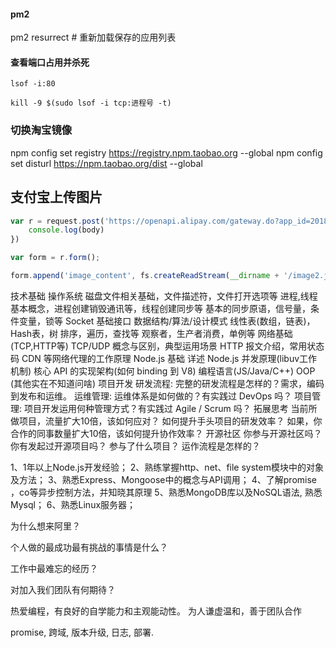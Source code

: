 #### pm2
pm2 resurrect # 重新加载保存的应用列表
#### 查看端口占用并杀死
```bach
lsof -i:80
```
```bach
kill -9 $(sudo lsof -i tcp:进程号 -t)
```
### 切换淘宝镜像
npm config set registry https://registry.npm.taobao.org --global
npm config set disturl https://npm.taobao.org/dist --global

## 支付宝上传图片
```js
var r = request.post('https://openapi.alipay.com/gateway.do?app_id=2018012502071504&charset=utf-8&format=json&image_name=%E5%88%B0%E5%96%9C%E5%95%A6&image_type=jpg&method=alipay.offline.material.image.upload&sign_type=RSA2&timestamp=2018-01-31%2010%3A28%3A07&version=1.0&sign=E%2FeIkAGRnX2r44XmwgGSDn0urW%2BZ5FQ8T9ieTkWJn5bPllOaP42L3e%2Fh8Ivryc4vFWKBZZXbJZ%2Fw%2FAysS0MUA0pZ%2BPNmuPzlSjcOwSuv2Wx30tF3HDdHb0euxYM%2BmNRDABVVpuLmPf0oqQSmOi5zTXC0Q7X0or1muuzbfIoo8lO6NcUITXgPvUYeiOzaxZt2t3WoDCje3s9ytXZ5RnJl6VoW%2B3LGJayh5qCUXNRZzrYK2a7nNZxjq0uO61C8A7AXj8HbjHdfKc3I9ujt%2FhlAxjZBgeGRgaT18tVvt%2F2L6MO2oygzomqvatMdqdf6abVj40SW%2F4qA%2FKIgHMn9Nw4Qnw%3D%3D', (err, httpResponse, body) =>  {
    console.log(body)
})

var form = r.form();

form.append('image_content', fs.createReadStream(__dirname + '/image2.jpg'), {filename: 'image2.jpg'});
```



技术基础
操作系统
磁盘文件相关基础，文件描述符，文件打开选项等
进程,线程基本概念，进程创建销毁通讯等，线程创建同步等
基本的同步原语，信号量，条件变量，锁等
Socket 基础接口
数据结构/算法/设计模式
线性表(数组，链表)，Hash表，树
排序，遍历，查找等
观察者，生产者消费，单例等
网络基础(TCP,HTTP等)
TCP/UDP 概念与区别，典型运用场景
HTTP 报文介绍，常用状态码
CDN 等网络代理的工作原理
Node.js 基础
详述 Node.js 并发原理(libuv工作机制)
核心 API 的实现架构(如何 binding 到 V8)
编程语言(JS/Java/C++)
OOP (其他实在不知道问啥)
项目开发
研发流程: 完整的研发流程是怎样的？需求，编码到发布和运维。
运维管理: 运维体系是如何做的？有实践过 DevOps 吗？
项目管理: 项目开发运用何种管理方式？有实践过 Agile / Scrum 吗？
拓展思考
当前所做项目，流量扩大10倍，该如何应对？
如何提升手头项目的研发效率？
如果，你合作的同事数量扩大10倍，该如何提升协作效率？
开源社区
你参与开源社区吗？
你有发起过开源项目吗？
参与了什么项目？
运作流程是怎样的？

1、1年以上Node.js开发经验；
2、熟练掌握http、net、file system模块中的对象及方法；
3、熟悉Express、Mongoose中的概念与API调用；
4、了解promise ，co等异步控制方法，并知晓其原理
5、熟悉MongoDB库以及NoSQL语法, 熟悉Mysql； 
6、熟悉Linux服务器；

为什么想来阿里？

个人做的最成功最有挑战的事情是什么？

工作中最难忘的经历？

对加入我们团队有何期待？


 热爱编程，有良好的自学能力和主观能动性。 为人谦虚温和，善于团队合作


 promise, 跨域, 版本升级, 日志, 部署.